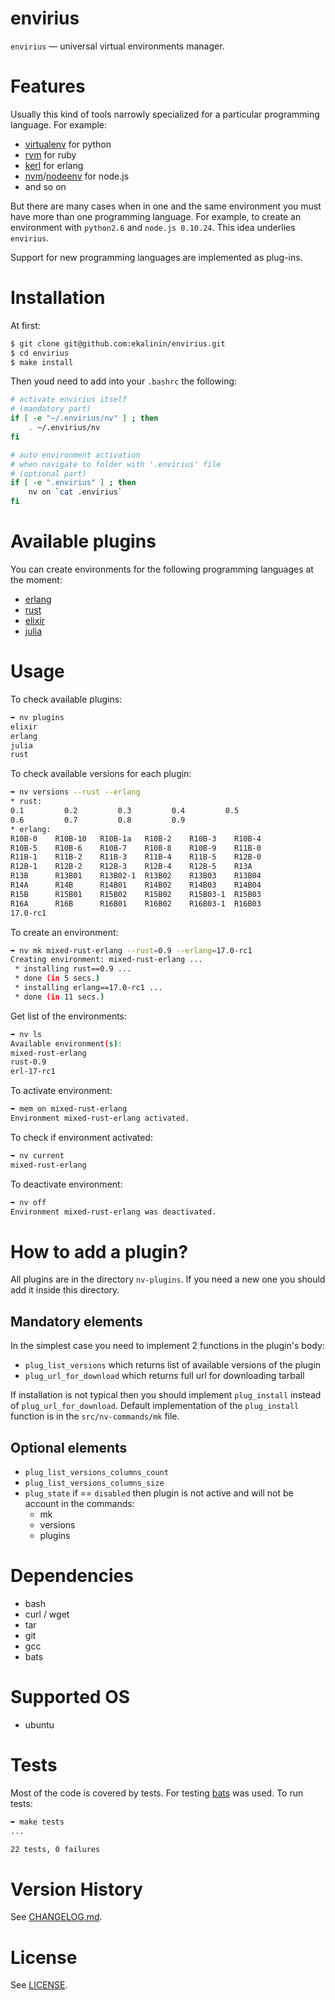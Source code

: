 envirius
========

``envirius`` — universal virtual environments manager.

Features
========

Usually this kind of tools narrowly specialized for a  particular
programming language. For example:

  * [virtualenv](https://github.com/pypa/virtualenv/) for python
  * [rvm](https://github.com/wayneeseguin/rvm/) for ruby
  * [kerl](https://github.com/spawngrid/kerl/) for erlang
  * [nvm](https://github.com/creationix/nvm)/[nodeenv](https://github.com/ekalinin/nodeenv/) for node.js
  * and so on

But there are many cases when in one and the same environment you must have more
than one programming language. For example, to create an environment with
``python2.6`` and ``node.js 0.10.24``. This idea underlies ``envirius``.

Support for new programming languages are implemented as plug-ins.

Installation
============

At first:

```bash
$ git clone git@github.com:ekalinin/envirius.git
$ cd envirius
$ make install
```

Then youd need to add into your ``.bashrc`` the following:

```bash
# activate envirius itself
# (mandatory part)
if [ -e "~/.envirius/nv" ] ; then
    . ~/.envirius/nv
fi

# auto environment activation
# when navigate to folder with '.envirius' file
# (optional part)
if [ -e ".envirius" ] ; then
    nv on `cat .envirius`
fi
```

Available plugins
=================

You can create environments for the following programming languages
at the moment:

* [erlang](http://erlang.org/)
* [rust](http://rust-lang.org/)
* [elixir](http://elixir-lang.org/)
* [julia](http://julialang.org/)

Usage
=====

To check available plugins:

```bash
➥ nv plugins
elixir
erlang
julia
rust
```

To check available versions for each plugin:

```bash
➥ nv versions --rust --erlang
* rust:
0.1         0.2         0.3         0.4         0.5
0.6         0.7         0.8         0.9
* erlang:
R10B-0    R10B-10   R10B-1a   R10B-2    R10B-3    R10B-4
R10B-5    R10B-6    R10B-7    R10B-8    R10B-9    R11B-0
R11B-1    R11B-2    R11B-3    R11B-4    R11B-5    R12B-0
R12B-1    R12B-2    R12B-3    R12B-4    R12B-5    R13A
R13B      R13B01    R13B02-1  R13B02    R13B03    R13B04
R14A      R14B      R14B01    R14B02    R14B03    R14B04
R15B      R15B01    R15B02    R15B02    R15B03-1  R15B03
R16A      R16B      R16B01    R16B02    R16B03-1  R16B03
17.0-rc1
```

To create an environment:

```bash
➥ nv mk mixed-rust-erlang --rust=0.9 --erlang=17.0-rc1
Creating environment: mixed-rust-erlang ...
 * installing rust==0.9 ...
 * done (in 5 secs.)
 * installing erlang==17.0-rc1 ...
 * done (in 11 secs.)
```

Get list of the environments:

```bash
➥ nv ls
Available environment(s):
mixed-rust-erlang
rust-0.9
erl-17-rc1
```

To activate environment:

```bash
➥ mem on mixed-rust-erlang
Environment mixed-rust-erlang activated.
```

To check if environment activated:

```bash
➥ nv current
mixed-rust-erlang
```

To deactivate environment:

```bash
➥ nv off
Environment mixed-rust-erlang was deactivated.
```

How to add a plugin?
====================

All plugins are in the directory ``nv-plugins``. If you need a new one
you should add it inside this directory.

Mandatory elements
-------------------

In the simplest case you need to implement 2 functions in the plugin's
body:

* ``plug_list_versions`` which returns list of available versions of the plugin
* ``plug_url_for_download`` which returns full url for downloading tarball

If installation is not typical then you should implement ``plug_install``
instead of ``plug_url_for_download``. Default implementation of the
``plug_install`` function is in the ``src/nv-commands/mk`` file.

Optional elements
-----------------

* ``plug_list_versions_columns_count``
* ``plug_list_versions_columns_size``
* ``plug_state`` if == ``disabled`` then plugin is not active and will not
  be account in the commands:
  * mk
  * versions
  * plugins

Dependencies
============

* bash
* curl / wget
* tar
* git
* gcc
* bats

Supported OS
============

* ubuntu

Tests
=====

Most of the code is covered by tests. For testing
[bats](https://github.com/sstephenson/bats) was used.
To run tests:

```bash
➥ make tests
...

22 tests, 0 failures
```

Version History
===============

See [CHANGELOG.md](https://github.com/ekalinin/envirius/blob/master/CHANGELOG.md).

License
=======

See [LICENSE](https://github.com/ekalinin/envirius/blob/master/LICENSE).
